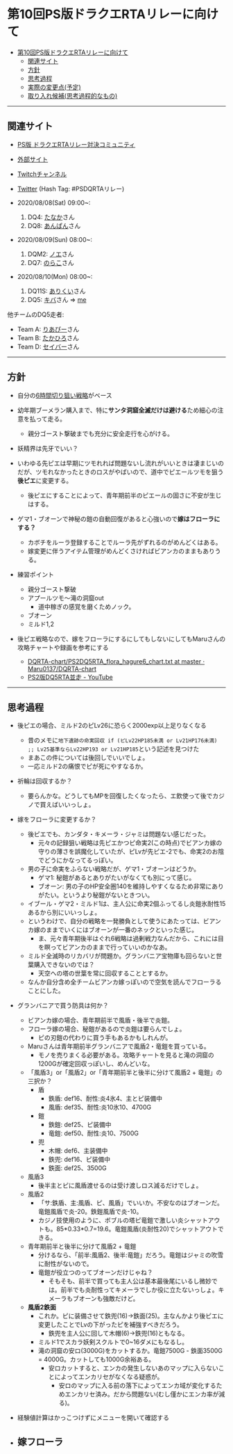 # 第10回PS版ドラクエRTAリレーに向けて

<!-- TOC depthFrom:1 depthTo:4 insertAnchor:false orderedList:false -->

- [第10回PS版ドラクエRTAリレーに向けて](#第10回ps版ドラクエrtaリレーに向けて)
  - [関連サイト](#関連サイト)
  - [方針](#方針)
  - [思考過程](#思考過程)
  - [実際の変更点(予定)](#実際の変更点予定)
  - [取り入れ候補(思考過程的なもの)](#取り入れ候補思考過程的なもの)

<!-- /TOC -->

----

## 関連サイト

- [PS版 ドラクエRTAリレー対決コミュニティ](https://com.nicovideo.jp/community/co519625)
- [外部サイト](https://www34.atwiki.jp/psdqrta/)
- [Twitchチャンネル](https://www.twitch.tv/thedqrtachannel)
- [Twitter](https://twitter.com/psps2dqrtarelay) (Hash Tag: #PSDQRTAリレー)

- 2020/08/08(Sat) 09:00~:
  1. DQ4: [たなか](https://com.nicovideo.jp/community/co3543228)さん
  1. DQ8: [あんぱん](https://com.nicovideo.jp/community/co4700405)さん
- 2020/08/09(Sun) 08:00~:
  1. DQM2: [ノエ](https://com.nicovideo.jp/community/co1263363)さん
  1. DQ7: [のらこ](https://com.nicovideo.jp/community/co2157606)さん
- 2020/08/10(Mon) 08:00~:
  1. DQ11S: [ありくい](https://com.nicovideo.jp/community/co2194173)さん
  1. DQ5: [キバ](https://com.nicovideo.jp/community/co2938324)さん => [me](https://www.twitch.tv/pingval)

他チームのDQ5走者:
- Team A: [りあぴー](https://com.nicovideo.jp/community/co2297260)さん
- Team B: [たかひろ](https://com.nicovideo.jp/community/co3788695)さん
- Team D: [セイバー](https://com.nicovideo.jp/community/co1903892)さん

----

## 方針

- 自分の[6時間切り狙い戦略](http://pingval.g1.xrea.com/ps2dq5/rta-20150917-06h03m34s/)がベース
- 幼年期ブーメラン購入まで、特に**サンタ洞窟全滅だけは避ける**ため細心の注意を払って走る。
  - 親分ゴースト撃破までも充分に安全走行を心がける。
- 妖精界は先牙でいい？
- いわゆる先ピエは早期にツモれれば問題ないし流れがいいときは凄まじいのだが、ツモれなかったときのロスがやばいので、道中でピエールツモを狙う**後ピエ**に変更する。
  - 後ピエにすることによって、青年期前半のピエールの固さに不安が生じはする。
- ゲマ1・ブオーンで神秘の鎧の自動回復があると心強いので**嫁はフローラにする？**
  - カボチをルーラ登録することでルーラ先がずれるのがめんどくはある。
  - 嫁変更に伴うアイテム管理がめんどくさければビアンカのままもありうる。
- 練習ポイント
  - 親分ゴースト撃破
  - アプールツモ～滝の洞窟out
    - 道中稼ぎの感覚を磨くためノック。
  - ブオーン
  - ミルド1,2

- 後ピエ戦略なので、嫁をフローラにするにしてもしないにしてもMaruさんの攻略チャートや録画を参考にする
  - [DQRTA-chart/PS2DQ5RTA_flora_hagure6_chart.txt at master · Maru0137/DQRTA-chart](https://github.com/Maru0137/DQRTA-chart/blob/master/PS2DQ5RTA_flora_hagure6_chart.txt)
  - [PS2版DQ5RTA並走 - YouTube](https://www.youtube.com/watch?v=8QDUH5M2yL8)

----

## 思考過程

- 後ピエの場合、ミルド2のピLv26に恐らく2000exp以上足りなくなる
  - 昔のメモに`地下遺跡の命実回収 if (ピLv22HP185未満 or Lv21HP176未満) ;; Lv25基準ならLv22HP193 or Lv21HP185`という記述を見つけた
  - まあこの件については後回しでいいでしょ。
  - 一応ミルド2の痛恨でピが死にやすなるか。
- 祈輪は回収するか？
  - 要らんかな。どうしてもMPを回復したくなったら、エ飲使って後でカジノで買えばいいっしょ。
- 嫁をフローラに変更するか？
  - 後ピエでも、カンダタ・キメーラ・ジャミは問題ない感じだった。
    - 元々の記録狙い戦略は先ピエかつピ命実2(この時点)でビアンカ嫁の守りの薄さを誤魔化していたが、ピLvが先ピエ-2でも、命実2のお陰でどうにかなってるっぽい。
  - 男の子に命実をふらない戦略だが、ゲマ1・ブオーンはどうか。
    - ゲマ1: 秘鎧があるとありがたいがなくても別にって感じ。
    - ブオーン: 男の子のHP安全圏140を維持しやすくなるため非常にありがたい。というより秘鎧がないときつい。
  - イブール・ゲマ2・ミルド1は、主人公に命実2個ふってるし炎鎧氷耐性15あるから別にいいっしょ。
  - というわけで、自分の戦略を一発勝負として使うにあたっては、ビアンカ嫁のままでいくにはブオーンが一番のネックといった感じ。
    - ま、元々青年期後半はぐれ6戦略は過剰戦力なんだから、これには目を瞑ってビアンカのままで行っていいのかなあ。
  - ミルド全滅時のリカバリが問題か。グランバニア宝物庫も回らないと世葉購入できないのでは？
    - 天空への塔の世葉を常に回収することとするか。
  - なんか自分含め全チームビアンカ嫁っぽいので空気を読んでフローラることにした。
- グランバニアで買う防具は何か？
  - ビアンカ嫁の場合、青年期前半で風盾・後半で炎鎧。
  - フローラ嫁の場合、秘鎧があるので炎鎧は要らんでしょ。
    - ピの刃鎧の代わりに買う手もあるかもしれんが。
  - Maruさんは青年期前半グランバニアで風盾2・竜鎧を買っている。
    - モノを売りまくる必要がある。攻略チャートを見ると滝の洞窟の1200Gが確定回収っぽいし、めんどいな。
  - 「風盾3」or「風盾2」or「青年期前半と後半に分けて風盾2 + 竜鎧」の三択か？
    - 盾
      - 鉄盾: def16、耐性:炎4氷4、主とピ装備中
      - 風盾: def35、耐性:炎10氷10、4700G
    - 鎧
      - 鉄鎧: def25、ピ装備中
      - 竜鎧: def50、耐性:炎10、7500G
    - 兜
      - 木帽: def6、主装備中
      - 鉄兜: def16、ピ装備中
      - 鉄面: def25、3500G
  - 風盾3
    - 後半主とピに風盾渡せるのは受け渡しロス減るだけでしょ。
  - 風盾2
    - 「サ:鉄盾、主:風盾、ピ、風盾」でいいか。不安なのはブオーンだ。竜鎧風盾で炎-20。鉄鎧風盾で炎-10。
    - カジノ技使用のように、ボブルの塔ピ竜鎧で激しい炎シャットアウトも。85\*0.33\*0.7=19.6。竜鎧風盾(炎耐性20)でシャットアウトできる。
  - 青年期前半と後半に分けて風盾2 + 竜鎧
    - 分けるなら、「前半:風盾2、後半:竜鎧」だろう。竜鎧はジャミの吹雪に耐性がないので。
    - 竜鎧が役立つのってブオーンだけじゃね？
      - そもそも、前半で買っても主人公は基本最後尾にいるし微妙では。前半でも炎耐性ってキメーラでしか役に立たないっしょ。キメーラもブオーンも強敵だけど。
  - **風盾2鉄面**
    - これか。ピに装備させて鉄兜(16)→鉄面(25)。主なんかより後ピエに変更したことでLvの下がったピを補強すべきだろう。
      - 鉄兜を主人公に回して木帽(6)→鉄兜(16)ともなる。
    - ミルド1でスカラ妖剣スクルトで0\~16ダメにもなるし。
    - 滝の洞窟の安ロ(3000G)をカットするか。竜鎧7500G - 鉄面3500G = 4000G。カットしても1000G余裕ある。
      - 安ロカットすると、エンカの発生しないあのマップに入らないことによってエンカリセがなくなる疑惑が。
        - 安ロのマップに入る前の落下によってエンカ域が変化するためエンカリセ済み。だから問題ない(むし僅かにエンカ率が減る)。

- 経験値計算はかっこつけずにメニューを開いて確認する
- 嫁フローラ
  - 

